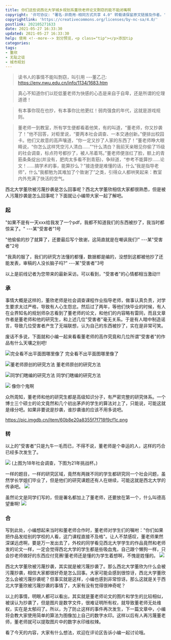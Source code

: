 ```yaml
---
title: 你们这些说西北大学城乡规划系董欣老师论文剽窃的能不能闭嘴啊
copyright: '许可协议: "署名-非商用-相同方式共享 4.0" 转载请保留原文链接及作者。'
copyrightlink: 'https://creativecommons.org/licenses/by-nc-sa/4.0/'
postlink: 202105271633
date: 2021-05-27 16:33:30
updated: 2021-05-27 16:33:30
help: 使用 <!--more--> 划分预览，<p class="tip"></p>添加tip
categories:
tags:
- 董欣
- 无耻之徒
- 城市规划
---
```


> 读书人的事情不能叫剽窃，叫引用
---董乙己: https://env.nwu.edu.cn/info/1134/1683.htm

<!--more-->

> 真心不知道你们以贬低董老师为快感的心态是来自于自卑，还是所谓的伦理道德！

> 有本事你现在也抄，有本事你比他更红！弱肉强食的年代，这就是游戏规则。

> 董老师一到教室，所有学生便都看着他笑，有的叫道，“董老师，你又抄袭了！”他不回答，对柜里说，“要两本社会调查、一本交通创新。”便排出校园卡。他们又故意的高声嚷道，“你一定又抄了人家的东西了！”董老师睁大眼睛说，“你怎么这样凭空污人清白……”“什么清白？我前天亲眼见你偷了15级的社会调查，标点符号都抄了，被人吊着骂。”董老师便涨红了脸，额上的青筋条条绽出(并没有，肥肉太多看不到青筋)，争辩道，“参考不能算抄……论文！……搞学术的事，能算抄么？”接连便是难懂的话，什么“我是指导老师”，什么“我都勉为其难加了个致谢了”之类，引得众人都哄笑起来：教室内外充满了快活的空气。

西北大学董欣被污蔑抄袭是怎么回事呢？西北大学董欣相信大家都很熟悉，但是被人污蔑抄袭是怎么回事呢？下面就让小编带大家一起了解吧。 

### 起
"如果不是有一天xxx给我发了一个pdf，我都不知道我们的东西被抄了，我当时都惊呆了。"
---某"受害者"1号

"他偷偷的抄了就算了，还要最后写个致谢，这简直就是在嘲讽我们!"
---某"受害者"2号

"我真的服了，我们的研究方法懂的都懂，数据都是编的，没想到这都被他抄了还能发表，审稿的人没长脑子吗?"
---某"受害者"3号

以上是前线记者为您带来的最新采访。可以看到，"受害者"的心情都相当激动!!!

### 承
事情大概是这样的，董欣老师是社会调查课程作业指导老师，做事认真负责，对学生要求太过严格，导致有人心生怨忿。然后过了两年，等他们快毕业的时候，有人在业界知名的规划师杂志看到了董老师的论文，和他们的内容略有雷同，而且文章作者是董老师和他的研究生，和上述几位"受害者"毫无关系。于是有人暗中制造谣言，导致几位受害者产生了无端联想，认为自己的东西被抄了，实在是非常可笑。

废话不多说，下面就和小编一起来看看董老师的高作究竟和几位所谓"受害者"的作品有什么天壤之别吧!

![完全看不出平面图哪里像了](https://pic.imgdb.cn/item/60b8de138355f7f718dd00b2.jpg)
完全看不出平面图哪里像了

![董老师原创的研究方法](https://pic.imgdb.cn/item/60b8def68355f7f718e35cf3.jpg)
董老师原创的研究方法

![同学们瞎编的研究方法](https://coolrc-blog.oss-cn-shenzhen.aliyuncs.com/superbed/2021/06/03/60b8df268355f7f718e449a5.jpg)
同学们瞎编的研究方法

![](https://coolrc-blog.oss-cn-shenzhen.aliyuncs.com/superbed/2021/06/03/60b8df928355f7f718e70863.jpg)
像你个鬼啊

众所周知，董老师和他的研究生都是高级知识分子，有严密完整的研究体系。一个博士三个硕士的论文竟然和几个初出茅庐的学生的算法对上了，只能说，可能这就是缘分吧。如果非要说是抄袭，谁抄袭谁的应该不用多说吧。

https://pic.imgdb.cn/item/60b8e20a8355f7f718f9cf1c.png

### 转
以上的"受害者"只是九牛一毛而已，不得不说，董老师是个幸运的人，这样的巧合已经多次发生了。

![](https://coolrc-blog.oss-cn-shenzhen.aliyuncs.com/superbed/2021/06/03/60b8e4ac8355f7f718107fae.jpg)
(上图为18年社会调查，下图为21年挑战杯。)

一样的题目，一样的研究区域，竟然有两拨不同的学生都研究同一个社会问题，虽然学长学姐们毕业了，但是他们的研究课题还有人在继续，可能这就是西北大学的传承吧。
![](https://coolrc-blog.oss-cn-shenzhen.aliyuncs.com/superbed/2021/06/03/60b8e5ec8355f7f718255670.jpg)


虽然论文是同学们写的，但是署名都加上了董老师，还要放在第一个，什么叫德高望重啊!
![](https://coolrc-blog.oss-cn-shenzhen.aliyuncs.com/superbed/2021/06/03/60b8e6c88355f7f718358520.jpg)

### 合
写到此处，小编想起来当时和董老师合作时，董老师对学生们的嘱咐："你们如果把作品发给别的学校的人看，这门课程直接不及格"。让人不禁感叹，董老师果然深谋远虑啊，要是万一发出去了，外校的同学看见西北大学学生的作品竟然和老师发的论文一样，一定会觉得西北大学的学生都是些吸血鬼，自己跟个懒狗一样，只会抄老师做好的东西应付竞赛!董老师还是懂的为学生着想啊，不愧是姓懂的。
![](https://coolrc-blog.oss-cn-shenzhen.aliyuncs.com/superbed/2021/06/03/60b8e0888355f7f718ee23bb.jpg)

西北大学董欣被污蔑抄袭，其实就是被污蔑抄袭了。那么西北大学董欣为什么会被污蔑抄袭，相信大家都很好奇是怎么回事。大家可能会感到很惊讶，西北大学董欣怎么会被污蔑抄袭呢？但事实就是这样，小编也感到非常惊讶。那么这就是关于西北大学董欣被污蔑抄袭的事情了，大家有没有觉得很神奇呢？

以上的事情，明眼人都可以看出，其实就是董老师论文的图片和学生的比较相似，被误认为抄袭了，但是图片是数字文件，很难证明所有权，就导致董老师无处维权，实在是太郁闷了。所以，为了防止这样的事件再次发生，下一篇文章中，小编将会教大家使用简单的算法为图像加上自己的数字水印。这样以后有人再污蔑董老师，董老师就可以提取图片中的数字水印维权辣。

看了今天的内容，大家有什么想法，欢迎在评论区告诉小编一起讨论哦。
